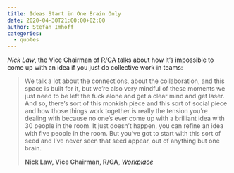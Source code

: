 ```yaml
---
title: Ideas Start in One Brain Only
date: 2020-04-30T21:00:00+02:00
author: Stefan Imhoff
categories:
  - quotes
---
```


_Nick Law_, the Vice Chairman of R/GA talks about how it’s impossible to come up with an idea if you just do collective work in teams:

> We talk a lot about the connections, about the collaboration, and this space is built for it, but we’re also very mindful of these moments we just need to be left the fuck alone and get a clear mind and get laser. And so, there’s sort of this monkish piece and this sort of social piece and how those things work together is really the tension you’re dealing with because no one’s ever come up with a brilliant idea with 30 people in the room. It just doesn’t happen, you can refine an idea with five people in the room. But you’ve got to start with this sort of seed and I’ve never seen that seed appear, out of anything but one brain.
>
> **Nick Law, Vice Chairman, R/GA**, _[Workplace](https://www.themoviedb.org/movie/452889-workplace)_
